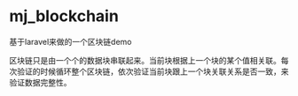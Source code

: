 # mj_blockchain
基于laravel来做的一个区块链demo

区块链只是由一个个的数据块串联起来。当前块根据上一个块的某个值相关联。每次验证的时候循环整个区块链，依次验证当前块跟上一个块关联关系是否一致，来验证数据完整性。
